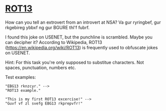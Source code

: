 # [ROT13](https://www.codewars.com/kata/rot13 "https://www.codewars.com/kata/52223df9e8f98c7aa7000062")

How can you tell an extrovert from an
introvert at NSA? Va gur ryringbef,
gur rkgebireg ybbxf ng gur BGURE thl'f fubrf.

I found this joke on USENET, but the punchline is scrambled. Maybe you can decipher it?
According to Wikipedia, ROT13 (https://en.wikipedia.org/wiki/ROT13) is frequently used to obfuscate
jokes on USENET.

Hint: For this task you're only supposed to substitue characters. Not spaces, punctuation, numbers
etc.

Test examples:

```
"EBG13 rknzcyr." -->
"ROT13 example."

"This is my first ROT13 excercise!" -->
"Guvf vf zl svefg EBG13 rkprepvfr!"
```